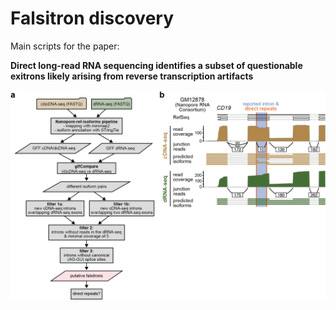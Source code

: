 # Falsitron discovery 

Main scripts for the paper: 

**Direct long-read RNA sequencing identifies a subset of questionable exitrons likely arising from reverse transcription artifacts**


![Falsitron detection pipeline and example](./figures/pipeline.png)